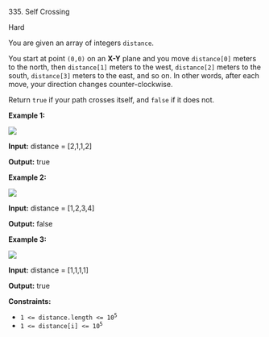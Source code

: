 ﻿335\. Self Crossing

Hard

You are given an array of integers `distance`.

You start at point `(0,0)` on an **X-Y** plane and you move `distance[0]` meters to the north, then `distance[1]` meters to the west, `distance[2]` meters to the south, `distance[3]` meters to the east, and so on. In other words, after each move, your direction changes counter-clockwise.

Return `true` if your path crosses itself, and `false` if it does not.

**Example 1:**

![](https://assets.leetcode.com/uploads/2021/03/14/selfcross1-plane.jpg)

**Input:** distance = \[2,1,1,2\]

**Output:** true 

**Example 2:**

![](https://assets.leetcode.com/uploads/2021/03/14/selfcross2-plane.jpg)

**Input:** distance = \[1,2,3,4\]

**Output:** false 

**Example 3:**

![](https://assets.leetcode.com/uploads/2021/03/14/selfcross3-plane.jpg)

**Input:** distance = \[1,1,1,1\]

**Output:** true 

**Constraints:**

*   <code>1 <= distance.length <= 10<sup>5</sup></code>
*   <code>1 <= distance[i] <= 10<sup>5</sup></code>